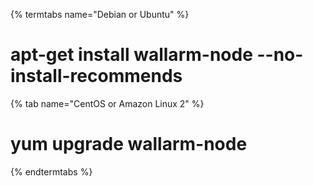 {% termtabs name="Debian or Ubuntu" %}
# apt-get install wallarm-node --no-install-recommends
{% tab name="CentOS or Amazon Linux 2" %}
# yum upgrade wallarm-node
{% endtermtabs %}